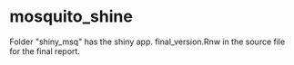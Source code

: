 mosquito_shine
==============

Folder "shiny_msq" has the shiny app. 
final_version.Rnw in the source file for the final report. 

